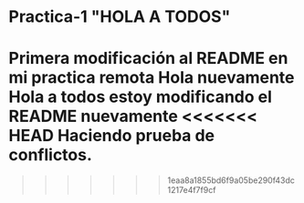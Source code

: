 # Practica-1 "HOLA A TODOS"
Primera modificación al README en mi practica remota 
Hola nuevamente 
Hola a todos estoy modificando el README nuevamente
<<<<<<< HEAD
Haciendo prueba de conflictos.
=======

>>>>>>> 1eaa8a1855bd6f9a05be290f43dc1217e4f7f9cf
